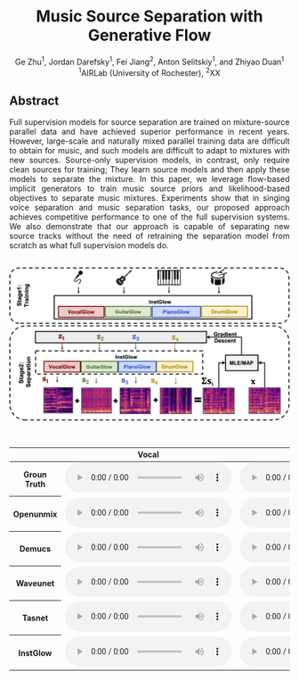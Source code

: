 # <center>Music Source Separation with Generative Flow</center>

<center>Ge Zhu<sup>1</sup>, Jordan Darefsky<sup>1</sup>, Fei Jiang<sup>2</sup>, Anton Selitskiy<sup>1</sup>, and Zhiyao Duan<sup>1</sup></center>
<center><sup>1</sup>AIRLab (University of Rochester), <sup>2</sup>XX</center>


## Abstract

<div style="text-align: justify"> Full supervision models for source separation are trained on mixture-source parallel data and have achieved superior performance in recent years. However, large-scale and naturally mixed parallel training data are difficult to obtain for music, and such models are difficult to adapt to mixtures with new sources. Source-only supervision models, in contrast, only require clean sources for training; They learn source models and then apply these models to separate the mixture. In this paper, we leverage flow-based implicit generators to train music source priors and likelihood-based objectives to separate music mixtures. Experiments show that in singing voice separation and music separation tasks, our proposed approach achieves competitive performance to one of the full supervision systems. We also demonstrate that our approach is capable of separating new source tracks without the need of retraining the separation model from scratch as what full supervision models do. </div> 

<br>

![arch](images/diagram.png)

<br>

<table align="center">
  <thead>
    <tr>
      <th> </th>
      <th>Vocal</th>
      <th>Bass</th>
      <th>Drums</th>
      <th>Other</th>
    </tr>
  </thead>
  <tbody>
    <tr>
      <th>Groun Truth</th>
      <td><audio controls="" preload="auto">
            <source src="demo/GT/vocals_cut.wav"></audio></td>
      <td><audio controls="" preload="auto">
            <source src="demo/GT/bass_cut.wav"></audio></td>
      <td><audio controls="" preload="auto">
            <source src="demo/GT/drums_cut.wav"></audio></td>
      <td><audio controls="" preload="auto">
            <source src="demo/GT/other_cut.wav"></audio></td>
    </tr>
    <tr>
      <th>Openunmix</th>
      <td><audio controls="" preload="auto">
            <source src="demo/openunmix/1_vocals_22k_cut.wav"></audio></td>
      <td><audio controls="" preload="auto">
            <source src="demo/openunmix/1_bass_22k_cut.wav"></audio></td>
      <td><audio controls="" preload="auto">
            <source src="demo/openunmix/1_drums_22k_cut.wav"></audio></td>
      <td><audio controls="" preload="auto">
            <source src="demo/openunmix/1_other_22k_cut.wav"></audio></td>
    </tr>
    <tr>
      <th>Demucs</th>
      <td><audio controls="" preload="auto">
            <source src="demo/demucs/vocals_22k_cut.wav"></audio></td>
      <td><audio controls="" preload="auto">
            <source src="demo/demucs/bass_22k_cut.wav"></audio></td>
      <td><audio controls="" preload="auto">
            <source src="demo/demucs/drums_22k_cut.wav"></audio></td>
      <td><audio controls="" preload="auto">
            <source src="demo/demucs/other_22k_cut.wav"></audio></td>
    </tr>
    <tr>
      <th>Waveunet</th>
      <td><audio controls="" preload="auto">
            <source src="demo/waveunet/mixture-1_vocals_22k_cut.wav"></audio></td>
      <td><audio controls="" preload="auto">
            <source src="demo/waveunet/mixture-1_bass_22k_cut.wav"></audio></td>
      <td><audio controls="" preload="auto">
            <source src="demo/waveunet/mixture-1_drums_22k_cut.wav"></audio></td>
      <td><audio controls="" preload="auto">
            <source src="demo/waveunet/mixture-1_other_22k_cut.wav"></audio></td>
    </tr>
    <tr>
      <th>Tasnet</th>
      <td><audio controls="" preload="auto">
            <source src="demo/tasnet/vocals_22k_cut.wav"></audio></td>
      <td><audio controls="" preload="auto">
            <source src="demo/tasnet/bass_22k_cut.wav"></audio></td>
      <td><audio controls="" preload="auto">
            <source src="demo/tasnet/drums_22k_cut.wav"></audio></td>
      <td><audio controls="" preload="auto">
            <source src="demo/tasnet/other_22k_cut.wav"></audio></td>
    </tr>
    <tr>
      <th>InstGlow</th>
      <td><audio controls="" preload="auto">
            <source src="demo/instGlow/vocals_cut.wav"></audio></td>
      <td><audio controls="" preload="auto">
            <source src="demo/instGlow/bass_cut.wav"></audio></td>
      <td><audio controls="" preload="auto">
            <source src="demo/instGlow/drums_cut.wav"></audio></td>
      <td><audio controls="" preload="auto">
            <source src="demo/instGlow/other_cut.wav"></audio></td>
    </tr>
  </tbody>
</table>
